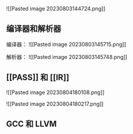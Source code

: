 ![[Pasted image 20230803144724.png]]


## 编译器和解析器

编译器：
![[Pasted image 20230803145715.png]]

解析器：
![[Pasted image 20230803145748.png]]

##  [[PASS]] 和 [[IR]]
![[Pasted image 20230804180108.png]]

![[Pasted image 20230804180217.png]]

## GCC 和 LLVM

                                                                                                                                                                                                                                                                                                                                                                                                                                                                                  
